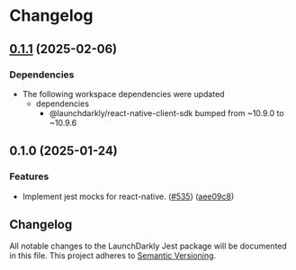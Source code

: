 # Changelog

## [0.1.1](https://github.com/launchdarkly/js-core/compare/jest-v0.1.0...jest-v0.1.1) (2025-02-06)


### Dependencies

* The following workspace dependencies were updated
  * dependencies
    * @launchdarkly/react-native-client-sdk bumped from ~10.9.0 to ~10.9.6

## 0.1.0 (2025-01-24)


### Features

* Implement jest mocks for react-native. ([#535](https://github.com/launchdarkly/js-core/issues/535)) ([aee09c8](https://github.com/launchdarkly/js-core/commit/aee09c87e1810795108157dcd9ab8cfb9fe05020))

## Changelog

All notable changes to the LaunchDarkly Jest package will be documented in this file. This project adheres to [Semantic Versioning](https://semver.org).
